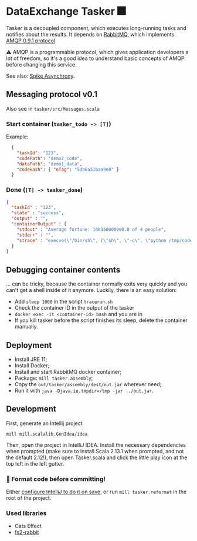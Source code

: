 # DataExchange Tasker 🎆

Tasker is a decoupled component, which executes long-running tasks and notifies about the results. It depends on [RabbitMQ](https://www.rabbitmq.com/), which implements [AMQP 0.9.1 protocol](https://www.rabbitmq.com/tutorials/amqp-concepts.html).

⚠ AMQP is a programmable protocol, which gives application developers a lot of freedom, so it's a good idea to understand basic concepts of AMQP before changing this service.

See also: [Spike Asynchrony](https://www.notion.so/Spike-Asynchrony-71c015cc8e6645689a16f35b59bd45bb).

## Messaging protocol v0.1

Also see in `tasker/src/Messages.scala`

### Start container (`tasker_todo -> [T]`)

Example:
```json
  {
    "taskId": "123", 
    "codePath": "demo2_code",
    "dataPath": "demo1_data",
    "codeHash": { "eTag": "5db6a51baa9e0" }
  }
```

### Done (`[T] -> tasker_done`)


```json
{
  "taskId" : "123",
  "state" : "success",
  "output" : "",
  "containerOutput" : {
    "stdout" : "Average fortune: 100350000000.0 of 4 people",
    "stderr" : "",
    "strace" : "execve(\"/bin/sh\", [\"sh\", \"-c\", \"python /tmp/code/demo1_code/run.\"...], 0x7ffe8a712338 ...."
  }
}
```

## Debugging container contents

... can be tricky, because the container normally exits very quickly and you can't get a shell inside of it anymore. Luckily, there is an easy solution:

* Add `sleep 1000` in the script `tracerun.sh`
* Check the container ID in the output of the tasker
* `docker exec -it <container-id> bash` and you are in
* If you kill tasker before the script finishes its sleep, delete the container manually.

## Deployment
* Install JRE 11;
* Install Docker;
* Install and start RabbitMQ docker container;
* Package: `mill tasker.assembly`;
* Copy the `out/tasker/assembly/dest/out.jar` wherever need;
* Run it with `java -Djava.io.tmpdir=/tmp -jar ../out.jar`.

## Development

First, generate an Intellij project
```
mill mill.scalalib.GenIdea/idea
```

Then, open the project in IntelliJ IDEA. Install the necessary dependencies when prompted (make sure
to install Scala 2.13.1 when prompted, and not the default 2.12!), then open Tasker.scala and click
the little play icon at the top left in the left gutter.

### 💄 Format code before committing! 
Either [configure IntelliJ to do it on save](https://scalameta.org/scalafmt/docs/installation.html#format-on-save), or run `mill tasker.reformat` in the root of the project.   

### Used libraries

* Cats Effect
* [fs2-rabbit](https://fs2-rabbit.profunktor.dev/guide.html)
